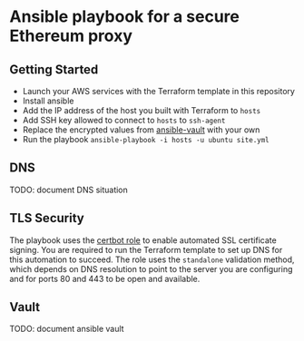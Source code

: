 # Ansible playbook for a secure Ethereum proxy

## Getting Started

* Launch your AWS services with the Terraform template in this repository
* Install ansible
* Add the IP address of the host you built with Terraform to `hosts`
* Add SSH key allowed to connect to `hosts` to `ssh-agent`
* Replace the encrypted values from [ansible-vault](https://docs.ansible.com/ansible/2.4/vault.html) with your own
* Run the playbook `ansible-playbook -i hosts -u ubuntu site.yml`

## DNS

TODO: document DNS situation

## TLS Security
The playbook uses the [certbot role](https://github.com/geerlingguy/ansible-role-certbot) to enable automated SSL certificate signing. You are required to run the Terraform template to set up DNS for this automation to succeed. The role uses the `standalone` validation method, which depends on DNS resolution to point to the server you are configuring and for ports 80 and 443 to be open and available.

## Vault

TODO: document ansible vault



